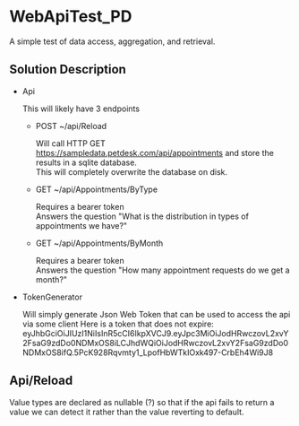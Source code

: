 # WebApiTest_PD
A simple test of data access, aggregation, and retrieval.

## Solution Description
* Api

   This will likely have 3 endpoints 
   * POST ~/api/Reload   

      Will call HTTP GET https://sampledata.petdesk.com/api/appointments and store the results in a sqlite database.   
	  This will completely overwrite the database on disk.
   * GET ~/api/Appointments/ByType   

      Requires a bearer token   
	  Answers the question "What is the distribution in types of appointments we have?"
   * GET ~/api/Appointments/ByMonth   

      Requires a bearer token   
	  Answers the question "How many appointment requests do we get a month?"

* TokenGenerator

   Will simply generate Json Web Token that can be used to access the api via some client
   Here is a token that does not expire: eyJhbGciOiJIUzI1NiIsInR5cCI6IkpXVCJ9.eyJpc3MiOiJodHRwczovL2xvY2FsaG9zdDo0NDMxOS8iLCJhdWQiOiJodHRwczovL2xvY2FsaG9zdDo0NDMxOS8ifQ.5PcK928Rqvmty1_LpofHbWTkIOxk497-CrbEh4Wi9J8

## Api/Reload

   Value types are declared as nullable (?) so that if the api fails to return a value we can detect it rather than the value reverting to default.
